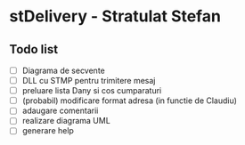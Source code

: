 # stDelivery - Stratulat Stefan
## Todo list
* [ ] Diagrama de secvente
* [ ] DLL cu STMP pentru trimitere mesaj
* [ ] preluare lista Dany si cos cumparaturi
* [ ] (probabil) modificare format adresa (in functie de Claudiu)
* [ ] adaugare comentarii
* [ ] realizare diagrama UML
* [ ] generare help

